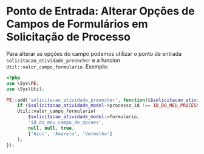 # Ponto de Entrada: Alterar Opções de Campos de Formulários em Solicitação de Processo

Para alterar as opções do campo podemos utilizar o ponto de entrada `solicitacao_atividade_preencher` e a funcion `Util::valor_campo_formulario`. Exemplo:

```php
<?php
use \Sys\PE;
use \Sys\Util;

PE::add('solicitacao_atividade_preencher', function(&$solicitacao_atividade_model) {
    if ($solicitacao_atividade_model->processo_id !== ID_DO_MEU_PROCESSO) return;
    Util::valor_campo_formulario(
        $solicitacao_atividade_model->formulario, 
        'id_do_meu_campo_de_opcoes',
        null, null, true, 
        ['Azul', 'Amarelo', 'Vermelho']
    );
});
```